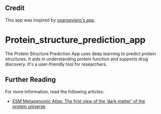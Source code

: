 ## Credit

This app was inspired by [osanseviero's app](https://huggingface.co/spaces/osanseviero/esmfold).

# Protein_structure_prediction_app
 The Protein Structure Prediction App uses deep learning to predict protein structures. It aids in understanding protein function and supports drug discovery. It's a user-friendly tool for researchers.


## Further Reading
For more information, read the following articles:
- [ESM Metagenomic Atlas: The first view of the ‘dark matter’ of the protein universe](https://ai.facebook.com/blog/protein-folding-esmfold-metagenomics/)
